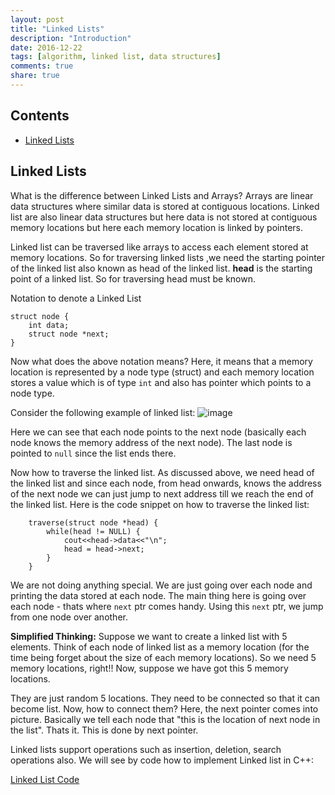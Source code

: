 ```yaml
---
layout: post
title: "Linked Lists"
description: "Introduction"
date: 2016-12-22
tags: [algorithm, linked list, data structures]
comments: true
share: true
---
```


## Contents
- [Linked Lists](#linked-lists)


## Linked Lists

What is the difference between Linked Lists and Arrays? Arrays are linear data structures where similar data is stored at contiguous locations. Linked list are also linear data structures but here data is not stored at contiguous memory locations but here each memory location is linked by pointers.

Linked list can be traversed like arrays to access each element stored at memory locations. So for traversing linked lists ,we need the starting pointer of the linked list also known as head of the linked list. **head** is the starting point of a linked list. So for traversing head must be known.

Notation to denote a Linked List

```
struct node {
    int data;
    struct node *next;
}
```

Now what does the above notation means? Here, it means that a memory location is represented by a node type (struct) and each memory location stores a value which is of type ```int``` and also has pointer which points to a node type.

Consider the following example of linked list:
![image](/blog/images/linkedlist_1.jpg)

Here we can see that each node points to the next node (basically each node knows the memory address of the next node). The last node is pointed to ```null``` since the list ends there.

Now how to traverse the linked list. As discussed above, we need head of the linked list and since each node, from head onwards, knows the address of the next node we can just jump to next address till we reach the end of the linked list. Here is the code snippet on how to traverse the linked list:

```
    traverse(struct node *head) {
        while(head != NULL) {
            cout<<head->data<<"\n";
            head = head->next;
        }
    }
```

We are not doing anything special. We are just going over each node and printing the data stored at each node. The main thing here is going over each node - thats where ```next``` ptr comes handy. Using this ```next``` ptr, we jump from one node over another.

**Simplified Thinking:** Suppose we want to create a linked list with 5 elements. Think of each node of linked list as a memory location (for the time being forget about the size of each memory locations). So we need 5 memory locations, right!! Now, suppose we have got this 5 memory locations.

They are just random 5 locations. They need to be connected so that it can become list. Now, how to connect them? Here, the next pointer comes into picture. Basically we tell each node that "this is the location of next node in the list". Thats it. This is done by next pointer.

Linked lists support operations such as insertion, deletion, search operations also. We will see by code how to implement Linked list in C++:

[Linked List Code](https://github.com/dummybyte/CodeBlog/blob/master/LinkedList.cpp)
